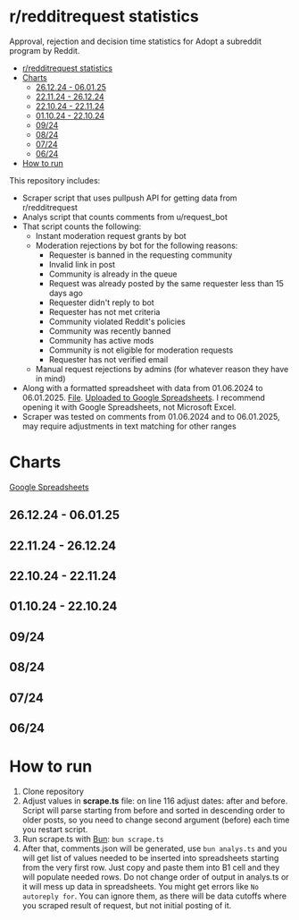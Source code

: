 # r/redditrequest statistics

Approval, rejection and decision time statistics for Adopt a subreddit program by Reddit.

- [r/redditrequest statistics](#rredditrequest-statistics)
- [Charts](#charts)
  - [26.12.24 - 06.01.25](#261224---060125)
  - [22.11.24 - 26.12.24](#221124---261224)
  - [22.10.24 - 22.11.24](#221024---221124)
  - [01.10.24 - 22.10.24](#011024---221024)
  - [09/24](#0924)
  - [08/24](#0824)
  - [07/24](#0724)
  - [06/24](#0624)
- [How to run](#how-to-run)

This repository includes:
- Scraper script that uses pullpush API for getting data from r/redditrequest
- Analys script that counts comments from u/request_bot
- That script counts the following:
  - Instant moderation request grants by bot
  - Moderation rejections by bot for the following reasons:
    - Requester is banned in the requesting community
    - Invalid link in post
    - Community is already in the queue
    - Request was already posted by the same requester less than 15 days ago
    - Requester didn't reply to bot
    - Requester has not met criteria
    - Community violated Reddit's policies
    - Community was recently banned
    - Community has active mods
    - Community is not eligible for moderation requests
    - Requester has not verified email
  - Manual request rejections by admins (for whatever reason they have in mind)
- Along with a formatted spreadsheet with data from 01.06.2024 to 06.01.2025. [File](./r_redditrequest_statistics_06.24-01.25.xlsx). [Uploaded to Google Spreadsheets](https://docs.google.com/spreadsheets/d/1uYuCc7a_gfap_bEi7dKUnseGXi9lhdF6tKu1XiscaHs/edit?usp=sharing). I recommend opening it with Google Spreadsheets, not Microsoft Excel.
- Scraper was tested on comments from 01.06.2024 and to 06.01.2025, may require adjustments in text matching for other ranges

# Charts

[Google Spreadsheets](https://docs.google.com/spreadsheets/d/1uYuCc7a_gfap_bEi7dKUnseGXi9lhdF6tKu1XiscaHs/edit?usp=sharing)

## 26.12.24 - 06.01.25

## 22.11.24 - 26.12.24

## 22.10.24 - 22.11.24

## 01.10.24 - 22.10.24

## 09/24

## 08/24

## 07/24

## 06/24

# How to run

1. Clone repository
2. Adjust values in **scrape.ts** file: on line 116 adjust dates: after and before. Script will parse starting from before and sorted in descending order to older posts, so you need to change second argument (before) each time you restart script.
3. Run scrape.ts with [Bun](https://bun.sh): `bun scrape.ts`
4. After that, comments.json will be generated, use `bun analys.ts` and you will get list of values needed to be inserted into spreadsheets starting from the very first row. Just copy and paste them into B1 cell and they will populate needed rows. Do not change order of output in analys.ts or it will mess up data in spreadsheets. You might get errors like `No autoreply for`. You can ignore them, as there will be data cutoffs where you scraped result of request, but not initial posting of it.